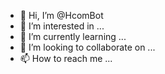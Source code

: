 - 👋 Hi, I’m @HcomBot
- 👀 I’m interested in ...
- 🌱 I’m currently learning ...
- 💞️ I’m looking to collaborate on ...
- 📫 How to reach me ...

<!---
HcomBot/HcomBot is a ✨ special ✨ repository because its `README.md` (this file) appears on your GitHub profile.
You can click the Preview link to take a look at your changes.
--->
